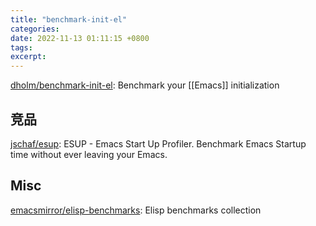 ```yaml
---
title: "benchmark-init-el"
categories: 
date: 2022-11-13 01:11:15 +0800
tags: 
excerpt: 
---
```


[dholm/benchmark-init-el](https://github.com/dholm/benchmark-init-el): Benchmark your [[Emacs]] initialization

## 竞品

[jschaf/esup](https://github.com/jschaf/esup): ESUP - Emacs Start Up Profiler. Benchmark Emacs Startup time without ever leaving your Emacs.



## Misc

[emacsmirror/elisp-benchmarks](https://github.com/emacsmirror/elisp-benchmarks): Elisp benchmarks collection

